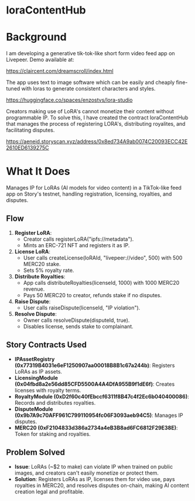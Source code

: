 # loraContentHub

# Background
I am developing a generative tik-tok-like short form video feed app on Livepeer. Demo available at:

https://claircent.com/dreamscroll/index.html

The app uses text to image software which can be easily and cheaply fine-tuned with loras to generate consistent characters and styles. 

https://huggingface.co/spaces/enzostvs/lora-studio

Creators making use of LoRA's cannot monetize their content without programmable IP. 
To solve this, I have created the contract loraContentHub that manages the process of registering LORA's, distributing royalites, and facilitating disputes. 

https://aeneid.storyscan.xyz/address/0x8ed734A9ab0074C20093ECC42E2610ED6139275C

# What It Does

Manages IP for LoRAs (AI models for video content) in a TikTok-like feed app on Story's testnet, handling registration, licensing, royalties, and disputes.

## Flow

1. **Register LoRA**:
   * Creator calls registerLoRA("ipfs://metadata").
   * Mints an ERC-721 NFT and registers it as IP.
2. **License LoRA**:
   * User calls createLicense(loRAId, "livepeer://video", 500) with 500 MERC20 stake.
   * Sets 5% royalty rate.
3. **Distribute Royalties**:
   * App calls distributeRoyalties(licenseId, 1000) with 1000 MERC20 revenue.
   * Pays 50 MERC20 to creator, refunds stake if no disputes.
4. **Raise Dispute**:
   * User calls raiseDispute(licenseId, "IP violation").
5. **Resolve Dispute**:
   * Owner calls resolveDispute(disputeId, true).
   * Disables license, sends stake to complainant.

## Story Contracts Used

* **IPAssetRegistry (0x77319B4031e6eF1250907aa00018B8B1c67a244b)**: Registers LoRAs as IP assets.
* **LicensingModule (0x04fbd8a2e56dd85CFD5500A4A4DfA955B9f1dE6f)**: Creates licenses with royalty terms.
* **RoyaltyModule (0xD2f60c40fEbccf6311f8B47c4f2Ec6b040400086)**: Records and distributes royalties.
* **DisputeModule (0x9b7A9c70AFF961C799110954fc06F3093aeb94C5)**: Manages IP disputes.
* **MERC20 (0xF2104833d386a2734a4eB3B8ad6FC6812F29E38E)**: Token for staking and royalties.

## Problem Solved

* **Issue**: LoRAs (~$2 to make) can violate IP when trained on public images, and creators can't easily monetize or protect them.
* **Solution**: Registers LoRAs as IP, licenses them for video use, pays royalties in MERC20, and resolves disputes on-chain, making AI content creation legal and profitable.
